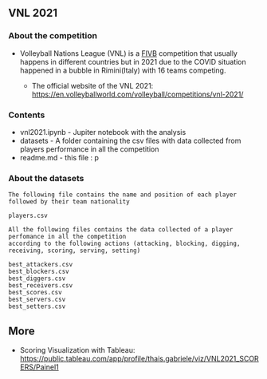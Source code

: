 ## VNL 2021
### About the competition

* Volleyball Nations League (VNL) is a [FIVB](https://en.wikipedia.org/wiki/F%C3%A9d%C3%A9ration_Internationale_de_Volleyball) competition that usually happens in different countries but in 2021 due to the COVID situation happened in a bubble in Rimini(Italy) with 16 teams  competing. 

    - The official website of the VNL 2021: https://en.volleyballworld.com/volleyball/competitions/vnl-2021/

### Contents

* vnl2021.ipynb - Jupiter notebook with the analysis
* datasets - A folder containing the csv files with data collected from players performance in all the competition
* readme.md - this file : p


### About the datasets

    The following file contains the name and position of each player followed by their team nationality

    players.csv
    
    All the following files contains the data collected of a player perfomance in all the competition 
    according to the following actions (attacking, blocking, digging, receiving, scoring, serving, setting)

    best_attackers.csv
    best_blockers.csv
    best_diggers.csv
    best_receivers.csv
    best_scores.csv
    best_servers.csv
    best_setters.csv
    
## More
* Scoring Visualization with Tableau: https://public.tableau.com/app/profile/thais.gabriele/viz/VNL2021_SCORERS/Painel1




